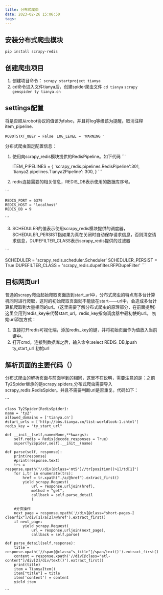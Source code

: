 ```yaml
---
title: 分布式爬虫
date: 2023-02-26 15:06:50
tags:
---
```

## 安装分布式爬虫模块

`pip install scrapy-redis`

## 创建爬虫项目

1. 创建项目命令：
` scrapy startproject tianya `
2. cd命令进入文件tianya后，创建spider爬虫文件
`cd tianya`
`scrapy genspider ty tianya.cn`


## settings配置

将是否顺从robot协议的值该为false，并且将log等级该为提醒，取消注释item_pipeline.


` ROBOTSTXT_OBEY = False `
` LOG_LEVEL = 'WARNING '`

分布式爬虫固定配置信息：

1. 使用向scrapy_redis模块提供的RedisPipeline。如下代码
\```

	ITEM_PIPELINES = {
	    'scrapy_redis.pipelines.RedisPipeline':301,
	    'tianya2.pipelines.Tianya2Pipeline': 300,
	}
\```

2. redis连接需要的相关信息，REDIS_DB表示使用的数据库序号。

\```

	REDIS_PORT = 6379
	REDIS_HOST = 'localhost'
	REDIS_DB = 9
\```

3. SCHEDULER的值表示使用scrapy_redis模块提供的调度器，SCHEDULER_PERSIST指如果为真在关闭时自动保存请求信息，否则清空请求信息，DUPEFILTER_CLASS表示scrapy_redis提供的过滤器

\```

SCHEDULER = 'scrapy_redis.scheduler.Scheduler'
SCHEDULER_PERSIST = True
DUPEFILTER_CLASS = 'scrapy_redis.dupefilter.RFPDupeFilter'
\```

## 目标网页url

普通的scrapy爬虫起始爬取页面放到start_url中，分布式爬虫的特点有多台计算机同时进行爬取，这时的初始爬取页面就不能放在start——url中，会造成多台计算机爬取到大量相同的url。（这里需要了解分布式爬虫的原理部分，在前面提到）这里会用到redis_key来代替start_url。redis_key指向调度器中最初使的url。
初始url添加方式：
1) 直接打开redis可视化端，添加redis_key的键，并将初始页面作为值放入当前键中。
2) 打开cmd，连接到数据库之后，输入命令:select REDIS_DB,lpush ty_start_url 初始url

## 解析页面的主要代码（）
分布式爬虫的解析页面与前面学到的相同，这里不在说明，需要注意的是：之前Ty2Spider继承的是scrapy.spiders,分布式爬虫需要导入scrapy_redis.RedisSpider。并且不需要判断url是否重复。代码如下：

\```

	class Ty2Spider(RedisSpider):
    name = 'ty2'
    allowed_domains = ['tianya.cn']
    #start_urls = ['http://bbs.tianya.cn/list-worldlook-1.shtml']
    redis_key = "ty_start_url"
    
    def __init__(self,name=None,**kwargs):
        self.redis = Redis(decode_responses = True)
        super(Ty2Spider,self).__init__(name)

    def parse(self, response):
        print(response)
        #print(response.text)
        trs = response.xpath("//div[@class='mt5']//tr[position()>1]/td[1]")
        for i,tr in enumerate(trs):
            href = tr.xpath("./a/@href").extract_first()
            yield scrapy.Request(
                url = response.urljoin(href),
                method = "get",
                callback = self.parse_detail
                )
        
        #分页操作
        next_page = response.xpath('//div[@class="short-pages-2 clearfix"]/div[1]/a[2]/@href').extract_first()
        if next_page:
            yield scrapy.Request(
                url = response.urljoin(next_page),
                callback = self.parse)
            
    def parse_detail(self,response):
        title = response.xpath('//span[@class="s_title"]/span/text()').extract_first()
        content = response.xpath('//div[@class="atl-content"]/div[2]/div/text()').extract_first()
        print(title)
        item = TianyaItem()
        item["title"] = title
        item['content'] = content
        yield item

\```

